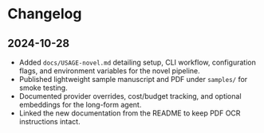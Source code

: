 # Changelog

## 2024-10-28

- Added `docs/USAGE-novel.md` detailing setup, CLI workflow, configuration flags, and environment variables for the novel pipeline.
- Published lightweight sample manuscript and PDF under `samples/` for smoke testing.
- Documented provider overrides, cost/budget tracking, and optional embeddings for the long-form agent.
- Linked the new documentation from the README to keep PDF OCR instructions intact.
